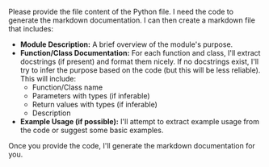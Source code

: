 Please provide the file content of the Python file.  I need the code to generate the markdown documentation.  I can then create a markdown file that includes:

* **Module Description:** A brief overview of the module's purpose.
* **Function/Class Documentation:**  For each function and class, I'll extract docstrings (if present) and format them nicely.  If no docstrings exist, I'll try to infer the purpose based on the code (but this will be less reliable).  This will include:
    * Function/Class name
    * Parameters with types (if inferable)
    * Return values with types (if inferable)
    * Description
* **Example Usage (if possible):** I'll attempt to extract example usage from the code or suggest some basic examples.


Once you provide the code, I'll generate the markdown documentation for you.

